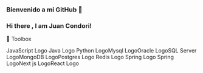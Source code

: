 ### Bienvenido a mi GitHub 👋

### Hi there , I am Juan Condori!

🧰 Toolbox

JavaScript Logo Java Logo Python LogoMysql LogoOracle LogoSQL Server LogoMongoDB LogoPostgres Logo Redis Logo Spring Logo Spring LogoNext js LogoReact Logo

<!--
**juancondorijara/juancondorijara** is a ✨ _special_ ✨ repository because its `README.md` (this file) appears on your GitHub profile.

Here are some ideas to get you started:

- 🔭 I’m currently working on ...
- 🌱 I’m currently learning ...
- 👯 I’m looking to collaborate on ...
- 🤔 I’m looking for help with ...
- 💬 Ask me about ...
- 📫 How to reach me: ...
- 😄 Pronouns: ...
- ⚡ Fun fact: ...
-->
